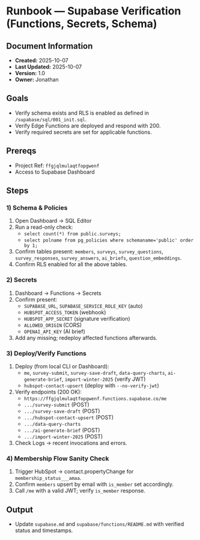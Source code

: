 # Runbook — Supabase Verification (Functions, Secrets, Schema)

## Document Information
- **Created:** 2025-10-07
- **Last Updated:** 2025-10-07
- **Version:** 1.0
- **Owner:** Jonathan

## Goals
- Verify schema exists and RLS is enabled as defined in `/supabase/sql/001_init.sql`.
- Verify Edge Functions are deployed and respond with 200.
- Verify required secrets are set for applicable functions.

## Prereqs
- Project Ref: `ffgjqlmulaqtfopgwenf`
- Access to Supabase Dashboard

## Steps

### 1) Schema & Policies
1. Open Dashboard → SQL Editor
2. Run a read-only check:
   - `select count(*) from public.surveys;`
   - `select polname from pg_policies where schemaname='public' order by 1;`
3. Confirm tables present: `members`, `surveys`, `survey_questions`, `survey_responses`, `survey_answers`, `ai_briefs`, `question_embeddings`.
4. Confirm RLS enabled for all the above tables.

### 2) Secrets
1. Dashboard → Functions → Secrets
2. Confirm present:
   - `SUPABASE_URL`, `SUPABASE_SERVICE_ROLE_KEY` (auto)
   - `HUBSPOT_ACCESS_TOKEN` (webhook)
   - `HUBSPOT_APP_SECRET` (signature verification)
   - `ALLOWED_ORIGIN` (CORS)
   - `OPENAI_API_KEY` (AI brief)
3. Add any missing; redeploy affected functions afterwards.

### 3) Deploy/Verify Functions
1. Deploy (from local CLI or Dashboard):
   - `me`, `survey-submit`, `survey-save-draft`, `data-query-charts`, `ai-generate-brief`, `import-winter-2025` (verify JWT)
   - `hubspot-contact-upsert` (deploy with `--no-verify-jwt`)
2. Verify endpoints (200 OK):
   - `https://ffgjqlmulaqtfopgwenf.functions.supabase.co/me`
   - `.../survey-submit` (POST)
   - `.../survey-save-draft` (POST)
   - `.../hubspot-contact-upsert` (POST)
   - `.../data-query-charts`
   - `.../ai-generate-brief` (POST)
   - `.../import-winter-2025` (POST)
3. Check Logs → recent invocations and errors.

### 4) Membership Flow Sanity Check
1. Trigger HubSpot → contact.propertyChange for `membership_status___amaa`.
2. Confirm `members` upsert by email with `is_member` set accordingly.
3. Call `/me` with a valid JWT; verify `is_member` response.

## Output
- Update `supabase.md` and `supabase/functions/README.md` with verified status and timestamps.
